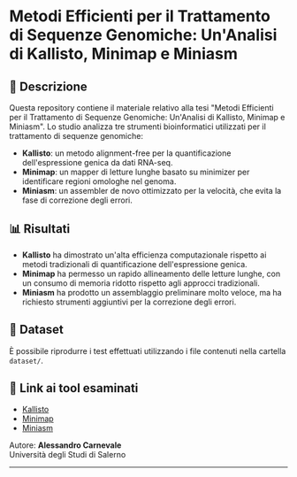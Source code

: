 # Metodi Efficienti per il Trattamento di Sequenze Genomiche: Un'Analisi di Kallisto, Minimap e Miniasm

## 📌 Descrizione
Questa repository contiene il materiale relativo alla tesi "Metodi Efficienti per il Trattamento di Sequenze Genomiche: Un'Analisi di Kallisto, Minimap e Miniasm". Lo studio analizza tre strumenti bioinformatici utilizzati per il trattamento di sequenze genomiche:

- **Kallisto**: un metodo alignment-free per la quantificazione dell'espressione genica da dati RNA-seq.
- **Minimap**: un mapper di letture lunghe basato su minimizer per identificare regioni omologhe nel genoma.
- **Miniasm**: un assembler de novo ottimizzato per la velocità, che evita la fase di correzione degli errori.

## 📊 Risultati
- **Kallisto** ha dimostrato un'alta efficienza computazionale rispetto ai metodi tradizionali di quantificazione dell'espressione genica.
- **Minimap** ha permesso un rapido allineamento delle letture lunghe, con un consumo di memoria ridotto rispetto agli approcci tradizionali.
- **Miniasm** ha prodotto un assemblaggio preliminare molto veloce, ma ha richiesto strumenti aggiuntivi per la correzione degli errori.

## 🚀 Dataset
È possibile riprodurre i test effettuati utilizzando i file contenuti nella cartella `dataset/`.

## 📜 Link ai tool esaminati
- [Kallisto](https://github.com/pachterlab/kallisto)
- [Minimap](https://github.com/lh3/minimap2)
- [Miniasm](https://github.com/lh3/miniasm)

Autore: **Alessandro Carnevale**  
Università degli Studi di Salerno  

---
